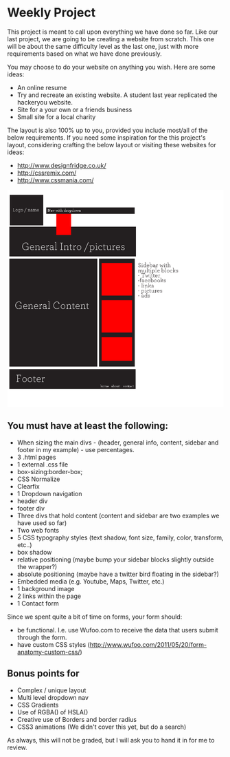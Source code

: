 # Weekly Project

This project is meant to call upon everything we have done so far. Like our last project, we are going to be creating a website from scratch. This one will be about the same difficulty level as the last one, just with more requirements based on what we have done previously.

You may choose to do your website on anything you wish. Here are some ideas:

* An online resume
* Try and recreate an existing website. A student last year replicated the hackeryou website.
* Site for a your own or a friends business
* Small site for a local charity

The layout is also 100% up to you, provided you include most/all of the below requirements. If you need some inspiration for the this project's layout, considering crafting the below layout or visiting these websites for ideas:

* http://www.designfridge.co.uk/
* http://cssremix.com/
* http://www.cssmania.com/

![image](projectWireframe.png)


## You must have at least the following:

* When sizing the main divs - (header, general info, content, sidebar and footer in my example) - use percentages.
* 3 .html pages
* 1 external .css file
* box-sizing:border-box;
* CSS Normalize
* Clearfix
* 1 Dropdown navigation
* header div
* footer div
* Three divs that hold content (content and sidebar are two examples we have used so far)
* Two web fonts
* 5 CSS typography styles (text shadow, font size, family, color, transform, etc..)
* box shadow
* relative positioning (maybe bump your sidebar blocks slightly outside the wrapper?)
* absolute positioning (maybe have a twitter bird floating in the sidebar?)
* Embedded media (e.g. Youtube, Maps, Twitter, etc.)
* 1 background image
* 2 links within the page
* 1 Contact form


Since we spent quite a bit of time on forms, your form should:

* be functional. I.e. use Wufoo.com to receive the data that users submit through the form.
* have custom CSS styles (http://www.wufoo.com/2011/05/20/form-anatomy-custom-css/)

## Bonus points for

* Complex / unique layout
* Multi level dropdown nav
* CSS Gradients
* Use of RGBA() of HSLA()
* Creative use of Borders and border radius
* CSS3 animations (We didn't cover this yet, but do a search)

As always, this will not be graded, but I will ask you to hand it in for me to review.
